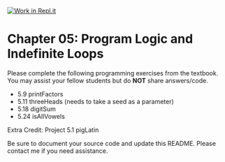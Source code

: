 [![Work in Repl.it](https://classroom.github.com/assets/work-in-replit-14baed9a392b3a25080506f3b7b6d57f295ec2978f6f33ec97e36a161684cbe9.svg)](https://classroom.github.com/online_ide?assignment_repo_id=4730910&assignment_repo_type=AssignmentRepo)
# Chapter 05: Program Logic and Indefinite Loops

Please complete the following programming exercises from the textbook. You may assist your fellow students but do **NOT** share answers/code.

- 5.9  printFactors
- 5.11 threeHeads (needs to take a seed as a parameter)
- 5.18 digitSum
- 5.24 isAllVowels

Extra Credit: Project 5.1 pigLatin

Be sure to document your source code and update this README. Please contact me if you need assistance.
